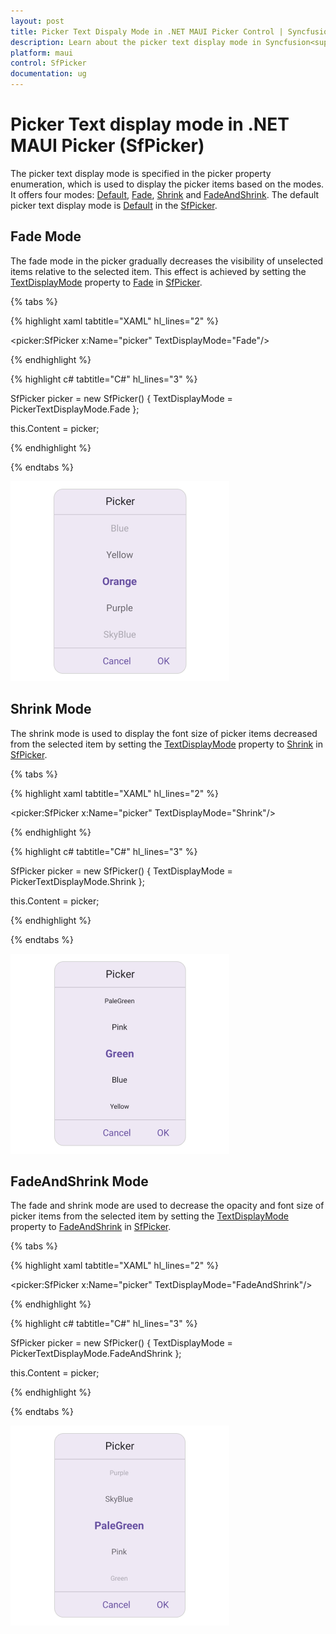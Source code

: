 ```yaml
---
layout: post
title: Picker Text Dispaly Mode in .NET MAUI Picker Control | Syncfusion<sup>&reg;</sup>
description: Learn about the picker text display mode in Syncfusion<sup>&reg;</sup> .NET MAUI Picker (SfPicker) control and its basic features.
platform: maui
control: SfPicker
documentation: ug
---
```


# Picker Text display mode in .NET MAUI Picker (SfPicker)

The picker text display mode is specified in the picker property enumeration, which is used to display the picker items based on the modes. It offers four modes: [Default](https://help.syncfusion.com/cr/maui-toolkit/Syncfusion.Maui.Toolkit.Picker.PickerTextDisplayMode.html#Syncfusion_Maui_Toolkit_Picker_PickerTextDisplayMode_Default), [Fade](https://help.syncfusion.com/cr/maui-toolkit/Syncfusion.Maui.Toolkit.Picker.PickerTextDisplayMode.html#Syncfusion_Maui_Toolkit_Picker_PickerTextDisplayMode_Fade), [Shrink](https://help.syncfusion.com/cr/maui-toolkit/Syncfusion.Maui.Toolkit.Picker.PickerTextDisplayMode.html#Syncfusion_Maui_Toolkit_Picker_PickerTextDisplayMode_Shrink) and [FadeAndShrink](https://help.syncfusion.com/cr/maui-toolkit/Syncfusion.Maui.Toolkit.Picker.PickerTextDisplayMode.html#Syncfusion_Maui_Toolkit_Picker_PickerTextDisplayMode_FadeAndShrink). The default picker text display mode is [Default](https://help.syncfusion.com/cr/maui-toolkit/Syncfusion.Maui.Toolkit.Picker.PickerTextDisplayMode.html#Syncfusion_Maui_Toolkit_Picker_PickerTextDisplayMode_Default) in the [SfPicker](https://help.syncfusion.com/cr/maui-toolkit/Syncfusion.Maui.Toolkit.Picker.SfPicker.html).

## Fade Mode

The fade mode in the picker gradually decreases the visibility of unselected items relative to the selected item. This effect is achieved by setting the [TextDisplayMode](https://help.syncfusion.com/cr/maui-toolkit/Syncfusion.Maui.Toolkit.Picker.PickerBase.html#Syncfusion_Maui_Toolkit_Picker_PickerBase_TextDisplayMode) property to [Fade](https://help.syncfusion.com/cr/maui-toolkit/Syncfusion.Maui.Toolkit.Picker.PickerTextDisplayMode.html#Syncfusion_Maui_Toolkit_Picker_PickerTextDisplayMode_Fade) in [SfPicker](https://help.syncfusion.com/cr/maui-toolkit/Syncfusion.Maui.Toolkit.Picker.SfPicker.html).

{% tabs %}

{% highlight xaml tabtitle="XAML" hl_lines="2" %}

<picker:SfPicker x:Name="picker"
                 TextDisplayMode="Fade"/>

{% endhighlight %}

{% highlight c# tabtitle="C#" hl_lines="3" %}

SfPicker picker = new SfPicker()
{
    TextDisplayMode = PickerTextDisplayMode.Fade
};

this.Content = picker;

{% endhighlight %}

{% endtabs %}

![Fade mode in .NET MAUI Picker.](images/text-display-mode/picker-fade.png)

## Shrink Mode

The shrink mode is used to display the font size of picker items decreased from the selected item by setting the [TextDisplayMode](https://help.syncfusion.com/cr/maui-toolkit/Syncfusion.Maui.Toolkit.Picker.PickerBase.html#Syncfusion_Maui_Toolkit_Picker_PickerBase_TextDisplayMode) property to [Shrink](https://help.syncfusion.com/cr/maui-toolkit/Syncfusion.Maui.Toolkit.Picker.PickerTextDisplayMode.html#Syncfusion_Maui_Toolkit_Picker_PickerTextDisplayMode_Shrink) in [SfPicker](https://help.syncfusion.com/cr/maui-toolkit/Syncfusion.Maui.Toolkit.Picker.SfPicker.html).

{% tabs %}

{% highlight xaml tabtitle="XAML" hl_lines="2" %}

<picker:SfPicker x:Name="picker"
                 TextDisplayMode="Shrink"/>

{% endhighlight %}

{% highlight c# tabtitle="C#" hl_lines="3" %}

SfPicker picker = new SfPicker()
{
    TextDisplayMode = PickerTextDisplayMode.Shrink
};

this.Content = picker;

{% endhighlight %}

{% endtabs %}

![Shrink mode in .NET MAUI Date picker.](images/text-display-mode/picker-shrink.png)

## FadeAndShrink Mode

The fade and shrink mode are used to decrease the opacity and font size of picker items from the selected item by setting the [TextDisplayMode](https://help.syncfusion.com/cr/maui-toolkit/Syncfusion.Maui.Toolkit.Picker.PickerBase.html#Syncfusion_Maui_Toolkit_Picker_PickerBase_TextDisplayMode) property to [FadeAndShrink](https://help.syncfusion.com/cr/maui-toolkit/Syncfusion.Maui.Toolkit.Picker.PickerTextDisplayMode.html#Syncfusion_Maui_Toolkit_Picker_PickerTextDisplayMode_FadeAndShrink) in [SfPicker](https://help.syncfusion.com/cr/maui-toolkit/Syncfusion.Maui.Toolkit.Picker.SfPicker.html).

{% tabs %}

{% highlight xaml tabtitle="XAML" hl_lines="2" %}

<picker:SfPicker x:Name="picker"
                 TextDisplayMode="FadeAndShrink"/>

{% endhighlight %}

{% highlight c# tabtitle="C#" hl_lines="3" %}

SfPicker picker = new SfPicker()
{
    TextDisplayMode = PickerTextDisplayMode.FadeAndShrink
};

this.Content = picker;

{% endhighlight %}

{% endtabs %}

![Fade and Shrink mode in .NET MAUI Date picker.](images/text-display-mode/picker-fade-shrink.png)